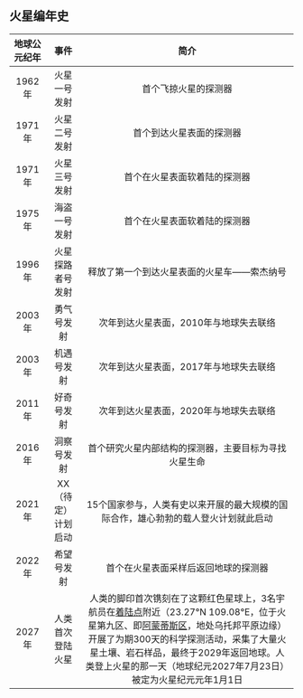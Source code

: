 ## 火星编年史

| 地球公元纪年 |    事件               |  简介   | 
| :--------:   | :-----:               | :----:  |
| 1962年       | 火星一号发射          |  首个飞掠火星的探测器     |
| 1971年       | 火星二号发射          |  首个到达火星表面的探测器   |
| 1971年       | 火星三号发射          |  首个在火星表面软着陆的探测器   |
| 1975年       | 海盗一号发射          |  首个在火星表面软着陆的探测器  |
| 1996年       | 火星探路者号发射      |  释放了第一个到达火星表面的火星车——索杰纳号 |
| 2003年       | 勇气号发射            |  次年到达火星表面，2010年与地球失去联络 |
| 2003年       | 机遇号发射            |  次年到达火星表面，2017年与地球失去联络 |
| 2011年       | 好奇号发射            |  次年到达火星表面，2020年与地球失去联络 |
| 2016年       | 洞察号发射            |  首个研究火星内部结构的探测器，主要目标为寻找火星生命 |
| 2021年       | XX（待定）计划启动    |  15个国家参与，人类有史以来开展的最大规模的国际合作，雄心勃勃的载人登火计划就此启动 |
| 2022年       | 希望号发射            |  首个在火星表面采样后返回地球的探测器 |
| 2027年       | 人类首次登陆火星      |  人类的脚印首次镌刻在了这颗红色星球上，3名宇航员在[着陆点](https://raw.githubusercontent.com/SpaceXploration/InterImmBook/ae79a3542dd9eeded9c0b5933dbd332630928446/book/resources/landing_spot.png)附近（23.27°N 109.08°E，位于火星第九区、即[阿蒙蒂斯区](http://en.wikipedia.org/wiki/Amenthes_quadrangle)，地处乌托邦平原边缘）开展了为期300天的科学探测活动，采集了大量火星土壤、岩石样品，最终于2029年返回地球。人类登上火星的那一天（地球纪元2027年7月23日）被定为火星纪元元年1月1日|
